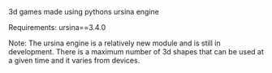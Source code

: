 3d games made using pythons ursina engine


Requirements:
ursina==3.4.0

Note:
The ursina engine is a relatively new module and is still in development.
There is a maximum number of 3d shapes that can be used at a given time and it varies from devices.
